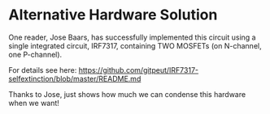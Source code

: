 # Alternative Hardware Solution

One reader, Jose Baars, has successfully implemented this circuit using a single integrated circuit, IRF7317, containing TWO MOSFETs (on N-channel, one P-channel).  

For details see here: https://github.com/gitpeut/IRF7317-selfextinction/blob/master/README.md  

Thanks to Jose, just shows how much we can condense this hardware when we want!
